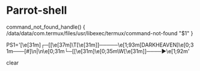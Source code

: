 # Parrot-shell

command_not_found_handle() {
        /data/data/com.termux/files/usr/libexec/termux/command-not-found "$1"
}

PS1='\[\e[31m\]┌─[\[\e[37m\]\T\[\e[31m\]]─────\e[1;93m[DARKHEAVEN]\e[0;31m───[\#]\n|\n\e[0;31m└─[\[\e[31m\]\e[0;35m\W\[\e[31m\]]────►\e[1;92m'

clear







